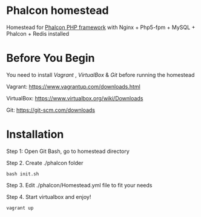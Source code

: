 # Phalcon homestead
Homestead for [Phalcon PHP framework](https://phalconphp.com/en/) with Nginx + Php5-fpm + MySQL + Phalcon + Redis installed

# Before You Begin
You need to install _Vagrant_ , _VirtualBox_ & _Git_ before running the homestead

Vagrant: https://www.vagrantup.com/downloads.html

VirtualBox: https://www.virtualbox.org/wiki/Downloads

Git: https://git-scm.com/downloads

# Installation

Step 1: Open Git Bash, go to homestead directory

Step 2. Create ./phalcon folder
```
bash init.sh
```

Step 3. Edit ./phalcon/Homestead.yml file to fit your needs

Step 4. Start virtualbox  and enjoy!
```
vagrant up
```
